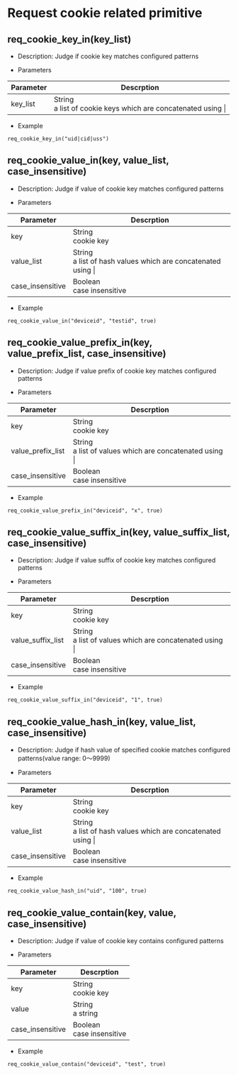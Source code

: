 # Request cookie related primitive

## req_cookie_key_in(key_list)
* Description: Judge if cookie key matches configured patterns

* Parameters

| Parameter | Descrption |
| --------- | ---------- |
| key_list | String<br>a list of cookie keys which are concatenated using &#124; |


* Example

```
req_cookie_key_in("uid|cid|uss")
```

## req_cookie_value_in(key, value_list, case_insensitive)
* Description: Judge if value of cookie key matches configured patterns

* Parameters

| Parameter | Descrption |
| --------- | ---------- |
| key | String<br>cookie key |
| value_list | String<br>a list of hash values which are concatenated using &#124; |
| case_insensitive | Boolean<br>case insensitive |

* Example

```
req_cookie_value_in("deviceid", "testid", true)
```

## req_cookie_value_prefix_in(key, value_prefix_list, case_insensitive)
* Description: Judge if value prefix of cookie key matches configured patterns

* Parameters

| Parameter | Descrption |
| --------- | ---------- |
| key | String<br>cookie key |
| value_prefix_list | String<br>a list of values which are concatenated using &#124; |
| case_insensitive | Boolean<br>case insensitive |

* Example

```
req_cookie_value_prefix_in("deviceid", "x", true)
```

## req_cookie_value_suffix_in(key, value_suffix_list, case_insensitive)
* Description: Judge if value suffix of cookie key matches configured patterns

* Parameters

| Parameter | Descrption |
| --------- | ---------- |
| key | String<br>cookie key |
| value_suffix_list | String<br>a list of values which are concatenated using &#124; |
| case_insensitive | Boolean<br>case insensitive |

* Example

```
req_cookie_value_suffix_in("deviceid", "1", true)
```

## req_cookie_value_hash_in(key, value_list, case_insensitive)
* Description: Judge if hash value of specified cookie matches configured patterns(value range: 0～9999)

* Parameters

| Parameter | Descrption |
| --------- | ---------- |
| key | String<br>cookie key |
| value_list | String<br>a list of hash values which are concatenated using &#124; |
| case_insensitive | Boolean<br>case insensitive |

* Example

```
req_cookie_value_hash_in("uid", "100", true)
```

## req_cookie_value_contain(key, value, case_insensitive)
* Description: Judge if value of cookie key contains configured patterns

* Parameters

| Parameter | Descrption |
| --------- | ---------- |
| key | String<br>cookie key |
| value | String<br>a string |
| case_insensitive | Boolean<br>case insensitive |


* Example

```
req_cookie_value_contain("deviceid", "test", true)
```
